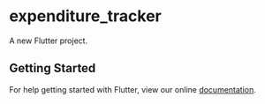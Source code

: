 # expenditure_tracker

A new Flutter project.

## Getting Started

For help getting started with Flutter, view our online
[documentation](https://flutter.io/).
